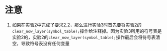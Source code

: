 # 注意
1. 如果在实验2中完成了要求2.2，那么进行实验3时首先要将实验2的`clear_now_layer(symbol_table);`操作给注释掉。因为实验3所用的符号表是实验2的，实验2的`clear_now_layer(symbol_table);`操作最后会将符号表清空，导致符号表没有任何变量